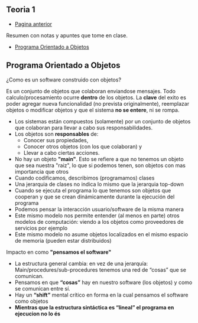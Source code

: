 ## Teoria 1

- [Pagina anterior](/OO1/)

Resumen con notas y apuntes que tome en clase.

- [Programa Orientado a Objetos]()

## Programa Orientado a Objetos

¿Como es un software construido con objetos?

Es un conjunto de objetos que colaboran enviandose mensajes. Todo calculo/procesamiento ocurre **dentro** de los objetos. La **clave** del exito es poder agregar nueva funcionalidad (no prevista originalmente), reemplazar objetos o modificar objetos y que el sistema **no se entere**, ni se rompa.

- Los sistemas están compuestos (solamente) por un conjunto de
objetos que colaboran para llevar a cabo sus responsabilidades.
- Los objetos son **responsables** de:
    - Conocer sus propiedades,
    - Conocer otros objetos (con los que colaboran) y
    - Llevar a cabo ciertas acciones.
- No hay un objeto **"main"**. Esto se refiere a que no tenemos un objeto que sea nuestra "raiz", lo que si podemos tenen, son objetos con mas importancia que otros
- Cuando codificamos, describimos (programamos) clases
- Una jerarquia de clases no indica lo mismo que la jerarquia top-down
- Cuando se ejecuta el programa lo que tenemos son objetos que cooperan y que se crean dinámicamente durante la ejecución del programa
- Podemos pensar la interacción usuario/software de la misma manera
- Este mismo modelo nos permite entender (al menos en parte) otros modelos de computación: viendo a los objetos como proveedores de servicios por ejemplo
- Este mismo modelo no asume objetos localizados en el mismo espacio de memoria (pueden estar distribuidos)

Impacto en como **"pensamos el software"**

- La estructura general cambia: en vez de una jerarquía: Main/procedures/sub-procedures tenemos una red de “cosas” que se comunican.
- Pensamos en que **“cosas”** hay en nuestro software (los objetos) y como se comunican entre sí.
- Hay un **“shift”** mental crítico en forma en la cual pensamos el software como objetos
- **Mientras que la estructura sintáctica es “lineal” el programa en ejecucion no lo és**